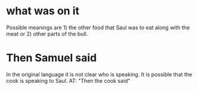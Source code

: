 # what was on it

Possible meanings are 1) the other food that Saul was to eat along with the meat or 2) other parts of the bull.

# Then Samuel said

In the original language it is not clear who is speaking. It is possible that the cook is speaking to Saul. AT: "Then the cook said"